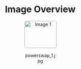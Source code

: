 <h1 style ="text-align: center;"> Image Overview </h1>
<div style="display: flex; flex-wrap: wrap; gap: 10px; justify-content: center;">
<div style="flex: 1 1 calc(33.333% - 20px); max-width: 100px; text-align: center;">
<img src="https://media.evkx.net/multimedia/technology/charging/batteryswap/powerswap_1_xst.jpg" alt="Image 1" style="width: 100%; border: 1px solid #ddd; border-radius: 5px;">
<p>powerswap_1.jpg</p>
</div>
</div>
